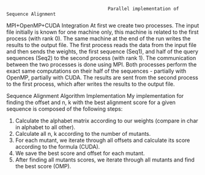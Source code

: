                                          Parallel implementation of Sequence Alignment

MPI+OpenMP+CUDA Integration 
At first we create two processes. 
The input file initially is known for one machine only, this machine is related to the first process (with rank 0). 
The same machine at the end of the run writes the results to the output file. 
The first process reads the data from the input file and then sends the weights, the first sequence (Seq1), and half of the query sequences (Seq2) to the second process (with rank 1).
The communication between the two processes is done using MPI. 
Both processes perform the exact same computations on their half of the sequences - partially with OpenMP, partially with CUDA. 
The results are sent from the second process to the first process, which after writes the results to the output file.

Sequence Alignment Algorithm Implementation
My implementation for finding the offset and n, k with the best alignment score for a given sequence is composed of the following steps:
1.	Calculate the alphabet matrix according to our weights (compare in char in alphabet to all other).
2.	Calculate all n, k according to the number of mutants.
3.	For each mutant, we iterate through all offsets and calculate its score according to the formula (CUDA).
4.	We save the best score and offset for each mutant.
5.	After finding all mutants scores, we iterate through all mutants and find the best score (OMP).

